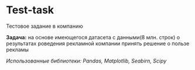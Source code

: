 # Test-task
Тестовое задание в компанию

**Задача:** на основе имеющегося датасета с данными(8 млн. строк) о результатах роведения рекламной компании принять решение о пользе рекламы

*Использованные библиотеки: Pandas, Matplotlib, Seabirn, Scipy* 
